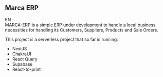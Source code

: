 ## Marca ERP

EN<br/>
MARCA-ERP is a simple ERP under development to handle a local business necessities for handling its Customers, Suppliers, Products and Sale Orders.

This project is a serverless project that so far is running:

- NextJS
- ChakraUI
- React Query
- Supabase
- React-to-print
